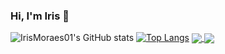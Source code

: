 ### Hi, I'm Iris 👋

![IrisMoraes01's GitHub stats](https://github-readme-stats.vercel.app/api?username=IrisMoraes01&show_icons=true&theme=radical)
[![Top Langs](https://github-readme-stats.vercel.app/api/top-langs/?username=IrisMoraes01&layout=compact)](https://github.com/IrisMoraes01/github-readme-stats)
<a href ="https://github.com/IrisMoraes01/github-readme-stats"> 
  <img align="center" src="https://github-readme-stats.vercel.app/api/pin/?username=IrisMoraes01&repo=github-leia-me-stats"/>
</a> 
<a href ="https://github.com/IrisMoraes01/convoychat"> 
  <img align ="center" src="https://github-readme-stats.vercel.app/api/pin/?username=IrisMoraes01&repo=convoychat"/>
</a>

